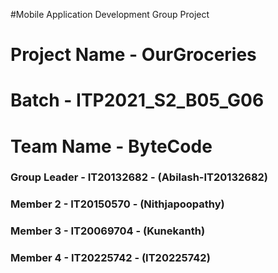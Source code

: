 #Mobile Application Development Group Project

# Project Name - OurGroceries
# Batch - ITP2021_S2_B05_G06
# Team Name - ByteCode

### Group Leader - IT20132682 - (Abilash-IT20132682) 
### Member 2 - IT20150570 - (Nithjapoopathy)
### Member 3 - IT20069704 - (Kunekanth)
### Member 4 - IT20225742 - (IT20225742)


